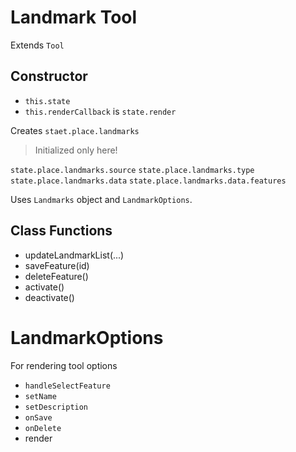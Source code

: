 # Landmark Tool

Extends `Tool` 

## Constructor

- `this.state`
- `this.renderCallback` is `state.render`

Creates `staet.place.landmarks`

> Initialized only here!

`state.place.landmarks.source`
`state.place.landmarks.type`
`state.place.landmarks.data`
`state.place.landmarks.data.features`

Uses `Landmarks` object and `LandmarkOptions`. 

## Class Functions
- updateLandmarkList(...)
- saveFeature(id)
- deleteFeature()
- activate()
- deactivate()

# LandmarkOptions

For rendering tool options

- `handleSelectFeature`
- `setName`
- `setDescription`
- `onSave`
- `onDelete`
- render
